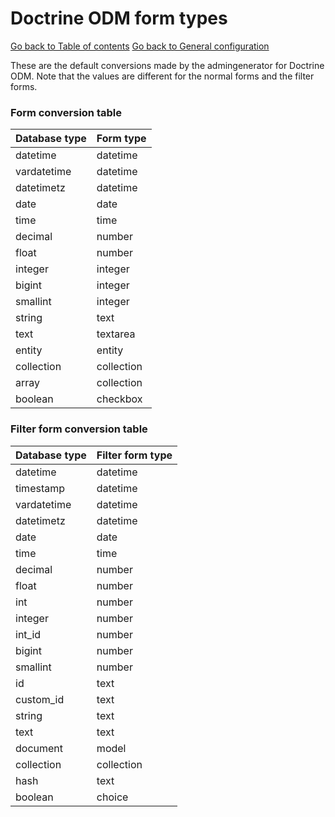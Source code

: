 # Doctrine ODM form types

[Go back to Table of contents][back-to-index]
[Go back to General configuration][back-to-general-config]

These are the default conversions made by the admingenerator for Doctrine ODM. Note that the values are different for the normal forms and the filter forms.

### Form conversion table

Database type | Form type
------------ | -------------
datetime | datetime
vardatetime | datetime
datetimetz | datetime
date | date
time | time
decimal | number
float | number
integer | integer
bigint | integer
smallint | integer
string | text
text | textarea
entity | entity
collection | collection
array | collection
boolean | checkbox

### Filter form conversion table

Database type | Filter form type
------------ | -------------
datetime | datetime
timestamp | datetime
vardatetime | datetime
datetimetz | datetime
date | date
time | time
decimal | number
float | number
int | number
integer | number
int_id | number
bigint | number
smallint | number
id | text
custom_id | text
string | text
text | text
document | model
collection | collection
hash | text
boolean | choice

[back-to-index]: ../../documentation.md
[back-to-general-config]: ../general-configuration.md